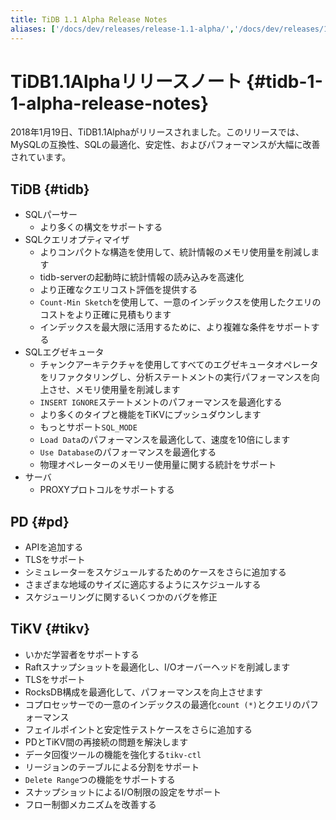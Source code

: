 ```yaml
---
title: TiDB 1.1 Alpha Release Notes
aliases: ['/docs/dev/releases/release-1.1-alpha/','/docs/dev/releases/11alpha/']
---
```


# TiDB1.1Alphaリリースノート {#tidb-1-1-alpha-release-notes}

2018年1月19日、TiDB1.1Alphaがリリースされました。このリリースでは、MySQLの互換性、SQLの最適化、安定性、およびパフォーマンスが大幅に改善されています。

## TiDB {#tidb}

-   SQLパーサー
    -   より多くの構文をサポートする
-   SQLクエリオプティマイザ
    -   よりコンパクトな構造を使用して、統計情報のメモリ使用量を削減します
    -   tidb-serverの起動時に統計情報の読み込みを高速化
    -   より正確なクエリコスト評価を提供する
    -   `Count-Min Sketch`を使用して、一意のインデックスを使用したクエリのコストをより正確に見積もります
    -   インデックスを最大限に活用するために、より複雑な条件をサポートする
-   SQLエグゼキュータ
    -   チャンクアーキテクチャを使用してすべてのエグゼキュータオペレータをリファクタリングし、分析ステートメントの実行パフォーマンスを向上させ、メモリ使用量を削減します
    -   `INSERT IGNORE`ステートメントのパフォーマンスを最適化する
    -   より多くのタイプと機能をTiKVにプッシュダウンします
    -   もっとサポート`SQL_MODE`
    -   `Load Data`のパフォーマンスを最適化して、速度を10倍にします
    -   `Use Database`のパフォーマンスを最適化する
    -   物理オペレーターのメモリー使用量に関する統計をサポート
-   サーバ
    -   PROXYプロトコルをサポートする

## PD {#pd}

-   APIを追加する
-   TLSをサポート
-   シミュレーターをスケジュールするためのケースをさらに追加する
-   さまざまな地域のサイズに適応するようにスケジュールする
-   スケジューリングに関するいくつかのバグを修正

## TiKV {#tikv}

-   いかだ学習者をサポートする
-   Raftスナップショットを最適化し、I/Oオーバーヘッドを削減します
-   TLSをサポート
-   RocksDB構成を最適化して、パフォーマンスを向上させます
-   コプロセッサーでの一意のインデックスの最適化`count (*)`とクエリのパフォーマンス
-   フェイルポイントと安定性テストケースをさらに追加する
-   PDとTiKV間の再接続の問題を解決します
-   データ回復ツールの機能を強化する`tikv-ctl`
-   リージョンのテーブルによる分割をサポート
-   `Delete Range`つの機能をサポートする
-   スナップショットによるI/O制限の設定をサポート
-   フロー制御メカニズムを改善する
